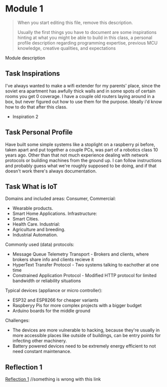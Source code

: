# Module 1


> When you start editing this file, remove this description.
>
> Usually the first things you have to document are some inspirations hinting at what
> you might be able to build in this class, a personal profile description regarding
> programming expertise, previous MCU knowledge, creative qualities, and expectations

Module description

## Task Inspirations

I've always wanted to make a wifi extender for my parents' place, since the soviet era apartment has awfully thick walls and in some spots of certain rooms you get 0 coverage. I have a couple old routers laying around in a box, but never figured out how to use them for the purpose. Ideally i'd know how to do that after this class.
- Inspiration 2

## Task Personal Profile
Have built some simple systems like a stoplight on a raspberry pi before, taken apart and put together a couple PCs, was part of a robotics class 10 years ago. Other than that not much experience dealing with network protocols or building machines from the ground up. I can follow instructions and probably guess what we're roughly supposed to be doing, and if that doesn't work there's always documentation.
## Task What is IoT

Domains and included areas:
Consumer, Commercial:
  - Wearable products.
  - Smart Home Applications.
Infrastructure:
  - Smart Cities.
  - Health Care.
Industrial:
  - Agriculture and breeding.
  - Industrial Automation.

Commonly used (data) protocols:
- Message Queue Telemetry Transport - Brokers and clients, where brokers share info and clients recieve it
- HyperText Transfer Protocol - Two systems talking to eachother at one time
- Constrained Application Protocol  - Modified HTTP protocol for limited bandwidth or reliability situations

Typical devices (appliance or micro controller):

- ESP32 and ESP8266 for cheaper variants
- Raspberyy Pis for more complex projects with a bigger budget
- Arduino boards for the middle ground

Challenges:

- The devices are more vulnerable to hacking, because they're usually in more accessible places like outside of buildings, can be entry points for infecting other machinery.
- Battery powered devices need to be extremely energy efficient to not need constant maintenance.

## Reflection 1
[Reflection 1](Reflections/ref01.md) //something is wrong with this link
